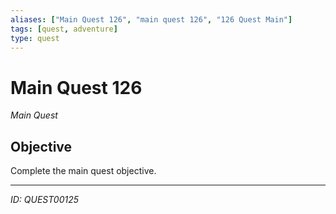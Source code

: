```yaml
---
aliases: ["Main Quest 126", "main quest 126", "126 Quest Main"]
tags: [quest, adventure]
type: quest
---
```


# Main Quest 126

*Main Quest*

## Objective
Complete the main quest objective.

---
*ID: QUEST00125*